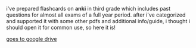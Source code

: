 i've prepared flashcards on **anki** in third grade which includes past questions for almost all exams of a full year period. after i've categorized and supported it with some other pdfs and additional info/guide, i thought i should open it for common use, so here it is! 

[goes to google drive](https://drive.google.com/drive/folders/1NkZBE5DgrjkfSPE9R6oR8rPbMm-Kqw14?usp=sharing)
